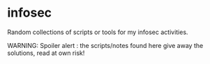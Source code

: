# infosec
Random collections of scripts or tools for my infosec activities.

WARNING: Spoiler alert : the scripts/notes found here give away the solutions, read at own risk!
